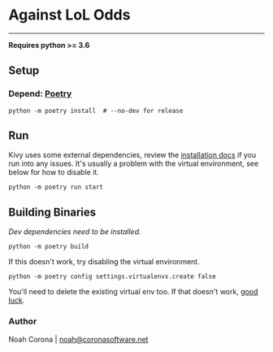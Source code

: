 # Against LoL Odds
----------------

**Requires python >= 3.6**

## Setup

### Depend: [Poetry](https://poetry.eustace.io/docs/#installation)

```
python -m poetry install  # --no-dev for release
```

## Run
Kivy uses some external dependencies, review the [installation docs](https://kivy.org/doc/stable/gettingstarted/installation.html) if you run into any issues. It's usually a problem with the virtual environment, see below for how to disable it.
```
python -m poetry run start
```

## Building Binaries
*Dev dependencies need to be installed.*
```
python -m poetry build
```
If this doesn't work, try disabling the virtual environment.
```
python -m poetry config settings.virtualenvs.create false
```
You'll need to delete the existing virtual env too. If that doesn't work, [good luck](https://kivy.org/doc/stable/gettingstarted/packaging.html).


### Author
Noah Corona | noah@coronasoftware.net